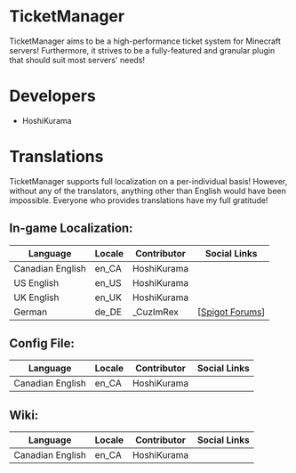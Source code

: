 # TicketManager
TicketManager aims to be a high-performance ticket system for Minecraft servers! Furthermore, it strives to be a fully-featured and granular plugin that should suit most servers' needs!

# Developers
* HoshiKurama  

# Translations
TicketManager supports full localization on a per-individual basis! However, without any of the translators, anything other than English would have been impossible. Everyone who provides translations have my full gratitude!
## In-game Localization: 
| Language | Locale | Contributor | Social Links |
| --- | --- | --- | --- |
| Canadian English | en_CA | HoshiKurama |  |
| US English | en_US | HoshiKurama |  |
| UK English | en_UK | HoshiKurama |  |
| German | de_DE | _CuzImRex | \[[Spigot Forums](https://www.spigotmc.org/members/_cuzimrex.230750/)\] |

## Config File: 
| Language | Locale | Contributor | Social Links |
| --- | --- | --- | --- |
| Canadian English | en_CA | HoshiKurama |  |

## Wiki:
| Language | Locale | Contributor | Social Links |
| --- | --- | --- | --- |
| Canadian English | en_CA | HoshiKurama |  |
